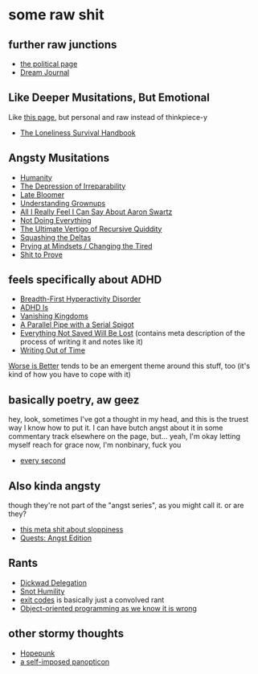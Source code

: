 # some raw shit

## further raw junctions

- [the political page](d601d7ba-522b-4d6d-9e3b-101885e7aa00.md)
- [Dream Journal](4206b8df-d614-40f6-95b7-aa42df3eb0ce.md)

## Like Deeper Musitations, But Emotional

Like [this page][Big Titles], but personal and raw instead of thinkpiece-y

[Big Titles]: e0fc507e-e5ec-4771-93ee-9b4d5bda3606.md

- [The Loneliness Survival Handbook][TLSH]

[TLSH]: 7496f910-90b0-4143-9709-e909ee03feb6.md

## Angsty Musitations

- [Humanity](2459ed24-7b4b-4d51-97c4-887d89f7ccc9.md)
- [The Depression of Irreparability](0daf6ea0-4180-4382-95ff-fbe5e236a870.md)
- [Late Bloomer](7fcafc33-e408-40a8-9fdb-de0b6879a1d9.md)
- [Understanding Grownups](84fd2827-e3e5-458f-baef-a9978153d20b.md)
- [All I Really Feel I Can Say About Aaron Swartz][aaronsw]
- [Not Doing Everything](5c572bbf-1986-4000-90bc-baf0de77391b.md)
- [The Ultimate Vertigo of Recursive Quiddity](3ef0ffc5-818e-4c16-be90-0a8bd6eb8778.md)
- [Squashing the Deltas](7aa7bddd-8a06-4402-90b8-0e4026db67fa.md)
- [Prying at Mindsets / Changing the Tired](6826f09f-6ccd-4551-9ae3-ebbd9ab23dd4.md)
- [Shit to Prove](5da01412-bab9-46a8-90c2-df03543f0d35.md)

[aaronsw]: 708899b9-d8ff-4a39-83ff-bc1e6b6d031d.md

## feels specifically about ADHD

- [Breadth-First Hyperactivity Disorder](837900b6-8017-43f4-8a24-11c3d79b0283.md)
- [ADHD Is](3d542ea7-e0d5-47ac-8a2a-34ea350b7a76.md)
- [Vanishing Kingdoms](d330303d-77a2-4df7-9f98-3df639c515f8.md)
- [A Parallel Pipe with a Serial Spigot](d9275f1c-412c-40da-8bd0-ac4d80bd4513.md)
- [Everything Not Saved Will Be Lost](655072ec-6a00-4f6d-96ea-bf6517a2dd62.md) (contains meta description of the process of writing it and notes like it)
- [Writing Out of Time](18dffacd-6019-4a43-9c67-f36064fc4831.md)

[Worse is Better](8d87892e-c2dd-4be5-998e-0e0908a1e99b.md) tends to be an emergent theme around this stuff, too (it's kind of how you have to cope with it)

## basically poetry, aw geez

hey, look, sometimes I've got a thought in my head, and this is the truest way I know how to put it. I can have butch angst about it in some commentary track elsewhere on the page, but... yeah, I'm okay letting myself reach for grace now, I'm nonbinary, fuck you

- [every second](27525b23-684e-4920-a345-723024397a60.md)

## Also kinda angsty

though they're not part of the "angst series", as you might call it. or are they?

- [this meta shit about sloppiness][the-thing-about-weird-twittering]
- [Quests: Angst Edition][angst-quests]

[the-thing-about-weird-twittering]: 8c57e9e9-4016-4445-9dc7-4c10cf6b5854.md
[angst-quests]: 59725060-9e81-4681-a58b-3114d5720cc5.md

## Rants

- [Dickwad Delegation](f1fea19b-e03f-4185-9dc7-5f17818af670.md)
- [Snot Humility](f8bc6645-a41d-45c8-82f0-9a6b066e91a2.md)
- [exit codes][] is basically just a convolved rant
- [Object-oriented programming as we know it is wrong][OOP]

[exit codes]: 118eb717-47fc-4af6-91e3-5d533f942883.md
[OOP]: ae6b4e9f-4b19-4734-89cd-b3899ad05f6d.md

## other stormy thoughts

- [Hopepunk](88bb9486-48a2-4de0-9d60-c1e3b86d623b.md)
- [a self-imposed panopticon](59a20a72-f54b-4416-89dd-b638c31ef52a.md)
